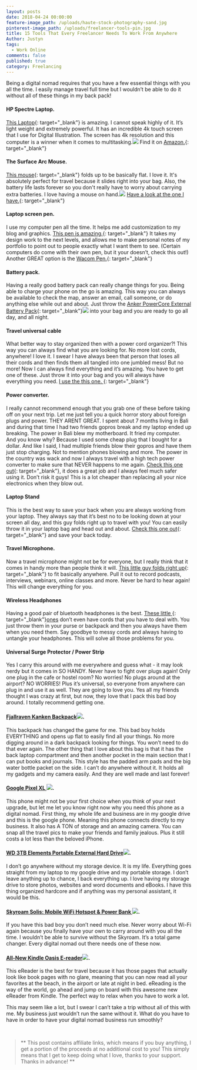 ```yaml
---
layout: posts
date: 2018-04-24 00:00:00
feature-image_path: /uploads/haute-stock-photography-sand.jpg
pinterest-image_path: /uploads/freelancer-tools-pin.jpg
title: 15 Tools That Every Freelancer Needs To Work From Anywhere
Author: Justyn
tags:
  - Work Online
comments: false
published: true
category: Freelancing
---
```


Being a digital nomad requires that you have a few essential things with you all the time. I easily manage travel full time but I wouldn’t be able to do it without all of these things in my back pack!

#### HP Spectre Laptop.

[This Laptop](https://amzn.to/2pDS8aJ){: target="_blank"} is amazing. I cannot speak highly of it. It’s light weight and extremely powerful. It has an incredible 4k touch screen that I use for Digital Illustration. The screen has 4k resolution and this computer is a winner when it comes to multitasking.![](//ir-na.amazon-adsystem.com/e/ir?t=justynjen07-20&amp;l=am2&amp;o=1&amp;a=B076QQRWZF)&nbsp;Find it on [Amazon.](https://amzn.to/2pDS8aJ){: target="_blank"}

#### The Surface Arc Mouse.

[This mouse](https://amzn.to/2yhIIFC){: target="_blank"} folds up to be basically flat. I love it. It's absolutely perfect for travel because it slides right into your bag. Also, the battery life lasts forever so you don't really have to worry about carrying extra batteries. I love having a mouse on hand.![](//ir-na.amazon-adsystem.com/e/ir?t=justynjen07-20&amp;l=am2&amp;o=1&amp;a=B00FG7MZP0)&nbsp;[Have a look at the one I have.](https://amzn.to/2yhIIFC){: target="_blank"}

#### Laptop screen pen.

I use my computer pen all the time. It helps me add customization to my blog and graphics.&nbsp;[This pen is amazing.](https://amzn.to/2BZKTkG){: target="_blank"} It takes my design work to the next levels, and allows me to make personal notes of my portfolio to point out to people exactly what I want them to see. (Certain computers do come with their own pen, but it your doesn’t, check this out!) Another GREAT option is the [Wacom Pen.](https://amzn.to/2y895P3){: target="_blank"}&nbsp;

#### Battery pack.

Having a really good battery pack can really change things for you. Being able to charge your phone on the go is amazing. This way you can always be available to check the map, answer an email, call someone, or do anything else while out and about. Just throw the [Anker PowerCore External Battery Pack](https://amzn.to/2ymYxLv){: target="_blank"}![](//ir-na.amazon-adsystem.com/e/ir?t=justynjen07-20&amp;l=am2&amp;o=1&amp;a=B00X5RV14Y) into your bag and you are ready to go all day, and all night.

#### Travel universal cable

What better way to stay organized then with a power cord organizer?! This way you can always find what you are looking for. No more lost cords, anywhere! I love it. I swear I have always been that person that loses all their cords and then finds them all tangled into one jumbled mess! But no more! Now I can always find everything and it’s amazing. You have to get one of these. Just throw it into your bag and you will always have everything you need. [I use the this one.&nbsp;](https://amzn.to/2ylcOrX){: target="_blank"}

#### Power converter.

I really cannot recommend enough that you grab one of these before taking off on your next trip. Let me just tell you a quick horror story about foreign plugs and power. THEY ARENT GREAT. I spent about 7 months living in Bali and during that time I had two friends gopros break and my laptop ended up breaking. The power in Bali blew my motherboard. It fried my computer. And you know why? Because I used some cheap plug that I bought for a dollar. And like I said, I had multiple friends blow their gopros and have them just stop charging. Not to mention phones blowing and more. The power in the country was wack and now I always travel with a high tech power converter to make sure that NEVER happens to me again. [Check this one out](https://amzn.to/2PfTjIy){: target="_blank"}, it does a great job and I always feel much safer using it. Don’t risk it guys! This is a lot cheaper than replacing all your nice electronics when they blow out.

#### Laptop Stand

This is the best way to save your back when you are always working from your laptop. They always say that it’s best no to be looking down at your screen all day, and this guy folds right up to travel with you! You can easily throw it in your laptop bag and head out and about. [Check this one out](https://amzn.to/2ymZXWl){: target="_blank"} and save your back today.

#### Travel Microphone.

Now a travel microphone might not be for everyone, but I really think that it comes in handy more than people think it will. [This little guy folds right up](https://amzn.to/2C0WU9z){: target="_blank"} to fit basically anywhere. Pull it out to record podcasts, interviews, webinars, online classes and more. Never be hard to hear again! This will change everything for you.&nbsp;

#### Wireless Headphones

Having a good pair of bluetooth headphones is the best. [These little ](https://amzn.to/2BZr0ud){: target="_blank"}[ones](__notset__)&nbsp;don’t even have cords that you have to deal with. You just throw them in your purse or backpack and then you always have them when you need them. Say goodbye to messy cords and always having to untangle your headphones. This will solve all those problems for you.

#### Universal Surge Protector / Power Strip

Yes I carry this around with me everywhere and guess what - it may look nerdy but it comes in SO HANDY. Never have to fight over plugs again! Only one plug in the cafe or hostel room? No worries! No plugs around at the airport? NO WORRIES! Plus it’s universal, so everyone from anywhere can plug in and use it as well. They are going to love you. Yes all my friends thought I was crazy at first, but now, they love that I pack this bad boy around. I totally recommend getting one.

#### [Fjallraven Kanken Backpack](https://www.amazon.com/gp/product/B01AZ0ZR20/ref=as_li_tl?ie=UTF8&amp;camp=1789&amp;creative=9325&amp;creativeASIN=B01AZ0ZR20&amp;linkCode=as2&amp;tag=justynjen07-20&amp;linkId=7e5df2b28db81260ded7900cebb4cce1)![](//ir-na.amazon-adsystem.com/e/ir?t=justynjen07-20&amp;l=am2&amp;o=1&amp;a=B01AZ0ZR20).

This backpack has changed the game for me. This bad boy holds EVERYTHING and opens up flat to easily find all your things. No more digging around in a dark backpack looking for things. You won’t need to do that ever again. The other thing that I love about this bag is that it has the back laptop compartment and then another pocket in the main section that I can put books and journals. This style has the padded arm pads and the big water bottle packet on the side. I can’t do anywhere without it. It holds all my gadgets and my camera easily. And they are well made and last forever!

#### [Google Pixel XL ](https://www.amazon.com/gp/product/B01M01ZZAC/ref=as_li_tl?ie=UTF8&amp;camp=1789&amp;creative=9325&amp;creativeASIN=B01M01ZZAC&amp;linkCode=as2&amp;tag=justynjen07-20&amp;linkId=30baef58c12b831596fccee0d84720bb)![](//ir-na.amazon-adsystem.com/e/ir?t=justynjen07-20&amp;l=am2&amp;o=1&amp;a=B01M01ZZAC).

This phone might not be your first choice when you think of your next upgrade, but let me let you know right now why you need this phone as a digital nomad. First thing, my whole life and business are in my google drive and this is the google phone. Meaning this phone connects directly to my business. It also has A TON of storage and an amazing camera. You can snap all the travel pics to make your friends and family jealous. Plus it still costs a lot less than the beloved iPhone.

#### [WD 3TB Elements Portable External Hard Drive](https://www.amazon.com/gp/product/B06XG892ZH/ref=as_li_tl?ie=UTF8&amp;camp=1789&amp;creative=9325&amp;creativeASIN=B06XG892ZH&amp;linkCode=as2&amp;tag=justynjen07-20&amp;linkId=c3e8b5cff9602903ddbd9b0784e42813)![](//ir-na.amazon-adsystem.com/e/ir?t=justynjen07-20&amp;l=am2&amp;o=1&amp;a=B06XG892ZH).

I don’t go anywhere without my storage device. It is my life. Everything goes straight from my laptop to my google drive and my portable storage. I don’t leave anything up to chance, I back everything up. I love having my storage drive to store photos, websites and word documents and eBooks. I have this thing organized hardcore and if anything was my personal assistant, it would be this.

#### [Skyroam Solis: Mobile WiFi Hotspot & Power Bank ](https://www.amazon.com/gp/product/B0756LFYC4/ref=as_li_tl?ie=UTF8&amp;camp=1789&amp;creative=9325&amp;creativeASIN=B0756LFYC4&amp;linkCode=as2&amp;tag=justynjen07-20&amp;linkId=e54fb9eaf34624bf60d372c2cb19efcf)![](//ir-na.amazon-adsystem.com/e/ir?t=justynjen07-20&amp;l=am2&amp;o=1&amp;a=B0756LFYC4).

If you have this bad boy you don’t need much else. Never worry about Wi-Fi again because you finally have your own to carry around with you all the time. I wouldn’t be able to survive without the Skyroam. It’s a total game changer. Every digital nomad out there needs one of these now.

#### [All-New Kindle Oasis E-reader](https://www.amazon.com/gp/product/B06XD5YCKX/ref=as_li_tl?ie=UTF8&amp;camp=1789&amp;creative=9325&amp;creativeASIN=B06XD5YCKX&amp;linkCode=as2&amp;tag=justynjen07-20&amp;linkId=752db30f3e7bd975e1ee067b8e2477cc)![](//ir-na.amazon-adsystem.com/e/ir?t=justynjen07-20&amp;l=am2&amp;o=1&amp;a=B06XD5YCKX).

This eReader is the best for travel because it has those pages that actually look like book pages with no glare, meaning that you can now read all your favorites at the beach, in the airport or late at night in bed. eReading is the way of the world, go ahead and jump on board with this awesome new eReader from Kindle. The perfect way to relax when you have to work a lot.

This may seem like a lot, but I swear I can’t take a trip without all of this with me. My business just wouldn’t run the same without it. What do you have to have in order to have your digital nomad business run smoothly?

&nbsp;

> \*\* This post contains affiliate links, which means if you buy anything, I get a portion of the proceeds at no additional cost to you! This simply means that I get to keep doing what I love, thanks to your support. Thanks in advance! \*\*